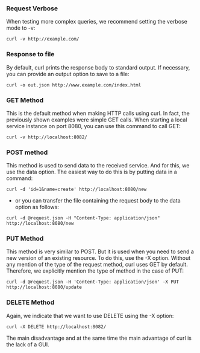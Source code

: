 
### Request Verbose
When testing more complex queries, we recommend setting the verbose mode to -v:

```
curl -v http://example.com/
```

### Response to file
By default, curl prints the response body to standard output. 
If necessary, you can provide an output option to save to a file:
```
curl -o out.json http://www.example.com/index.html
```


### GET Method

This is the default method when making HTTP calls using curl. In fact, the previously shown examples were simple GET calls. When starting a local service instance on port 8080, you can use this command to call GET:
```
curl -v http://localhost:8082/
```

### POST method

This method is used to send data to the received service. And for this, we use the data option. The easiest way to do this is by putting data in a command:

```curl -d 'id=1&name=create' http://localhost:8080/new```

- or you can transfer the file containing the request body to the data option as follows:

```curl -d @request.json -H "Content-Type: application/json" http://localhost:8080/new```

### PUT Method

This method is very similar to POST. 
But it is used when you need to send a new version of an existing resource. 
To do this, use the -X option. Without any mention of the type of the request method, curl uses GET by default. 
Therefore, we explicitly mention the type of method in the case of PUT:

```curl -d @request.json -H 'Content-Type: application/json' -X PUT http://localhost:8080/update```


### DELETE Method
Again, we indicate that we want to use DELETE using the -X option:

```curl -X DELETE http://localhost:8082/```

The main disadvantage and at the same time the main advantage of curl is the lack of a GUI.


